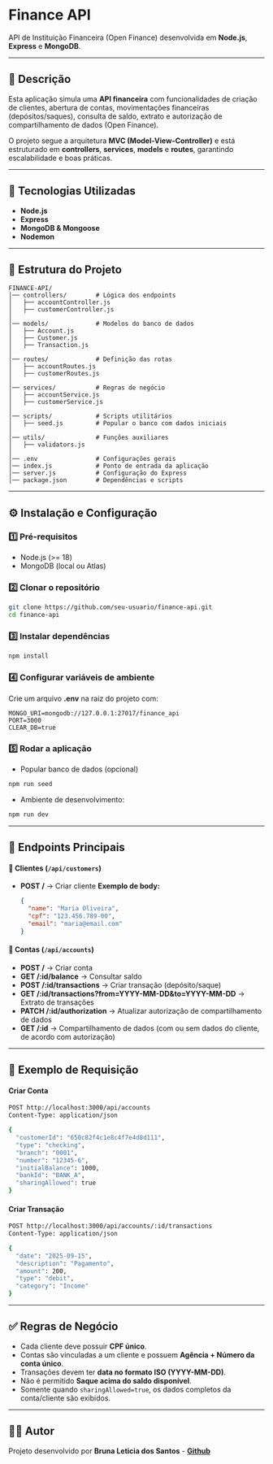 # Finance API

API de Instituição Financeira (Open Finance) desenvolvida em **Node.js**, **Express** e **MongoDB**.

------------------------------------------------------------------------

## 📌 Descrição

Esta aplicação simula uma **API financeira** com funcionalidades de criação de clientes, abertura de contas, movimentações financeiras (depósitos/saques), consulta de saldo, extrato e autorização de compartilhamento de dados (Open Finance).

O projeto segue a arquitetura **MVC (Model-View-Controller)** e está estruturado em **controllers**, **services**, **models** e **routes**, garantindo escalabilidade e boas práticas.

------------------------------------------------------------------------

## 🚀 Tecnologias Utilizadas

-   **Node.js**
-   **Express**
-   **MongoDB & Mongoose**
-   **Nodemon**

------------------------------------------------------------------------

## 📂 Estrutura do Projeto

    FINANCE-API/
    │── controllers/        # Lógica dos endpoints
    │   ├── accountController.js
    │   ├── customerController.js
    │
    │── models/             # Modelos do banco de dados
    │   ├── Account.js
    │   ├── Customer.js
    │   ├── Transaction.js
    │
    │── routes/             # Definição das rotas
    │   ├── accountRoutes.js
    │   ├── customerRoutes.js
    │
    │── services/           # Regras de negócio
    │   ├── accountService.js
    │   ├── customerService.js
    │
    │── scripts/            # Scripts utilitários
    │   ├── seed.js         # Popular o banco com dados iniciais
    │
    │── utils/              # Funções auxiliares
    │   ├── validators.js
    │
    │── .env                # Configurações gerais
    │── index.js            # Ponto de entrada da aplicação
    │── server.js           # Configuração do Express
    │── package.json        # Dependências e scripts

------------------------------------------------------------------------

## ⚙️ Instalação e Configuração

### 1️⃣ Pré-requisitos

-   Node.js (\>= 18)
-   MongoDB (local ou Atlas)

### 2️⃣ Clonar o repositório

``` bash
git clone https://github.com/seu-usuario/finance-api.git
cd finance-api
```

### 3️⃣ Instalar dependências

``` bash
npm install
```

### 4️⃣ Configurar variáveis de ambiente

Crie um arquivo **.env** na raiz do projeto com:

    MONGO_URI=mongodb://127.0.0.1:27017/finance_api
    PORT=3000
    CLEAR_DB=true

### 5️⃣ Rodar a aplicação

- Popular banco de dados (opcional)
``` bash
npm run seed
```
-   Ambiente de desenvolvimento:
``` bash
npm run dev
```

------------------------------------------------------------------------

## 📌 Endpoints Principais

#### 👤 Clientes (`/api/customers`)

-   **POST /** → Criar cliente
    **Exemplo de body:**

    ``` json
    {
      "name": "Maria Oliveira",
      "cpf": "123.456.789-00",
      "email": "maria@email.com"
    }
    ```

#### 🏦 Contas (`/api/accounts`)

-   **POST /** → Criar conta
-   **GET /:id/balance** → Consultar saldo
-   **POST /:id/transactions** → Criar transação (depósito/saque)
-   **GET /:id/transactions?from=YYYY-MM-DD&to=YYYY-MM-DD** → Extrato de transações
-   **PATCH /:id/authorization** → Atualizar autorização de compartilhamento de dados
-   **GET /:id** → Compartilhamento de dados (com ou sem dados do cliente, de acordo com autorização)

------------------------------------------------------------------------

## 🧪 Exemplo de Requisição

#### Criar Conta

``` bash
POST http://localhost:3000/api/accounts
Content-Type: application/json

{
  "customerId": "650c82f4c1e8c4f7e4d8d111",
  "type": "checking",
  "branch": "0001",
  "number": "12345-6",
  "initialBalance": 1000,
  "bankId": "BANK_A",
  "sharingAllowed": true
}
```

#### Criar Transação

``` bash
POST http://localhost:3000/api/accounts/:id/transactions
Content-Type: application/json

{
  "date": "2025-09-15",
  "description": "Pagamento",
  "amount": 200,
  "type": "debit",
  "category": "Income"
}
```

------------------------------------------------------------------------

## ✅ Regras de Negócio

-   Cada cliente deve possuir **CPF único**.
-   Contas são vinculadas a um cliente e possuem **Agência + Número da conta único**.
-   Transações devem ter **data no formato ISO (YYYY-MM-DD)**.
-   Não é permitido **Saque acima do saldo disponível**.
-   Somente quando `sharingAllowed=true`, os dados completos da conta/cliente são exibidos.

------------------------------------------------------------------------

## 👨‍💻 Autor

Projeto desenvolvido por **Bruna Leticia dos Santos** - **[Github](https://github.com/Bruna-Leticia12)**